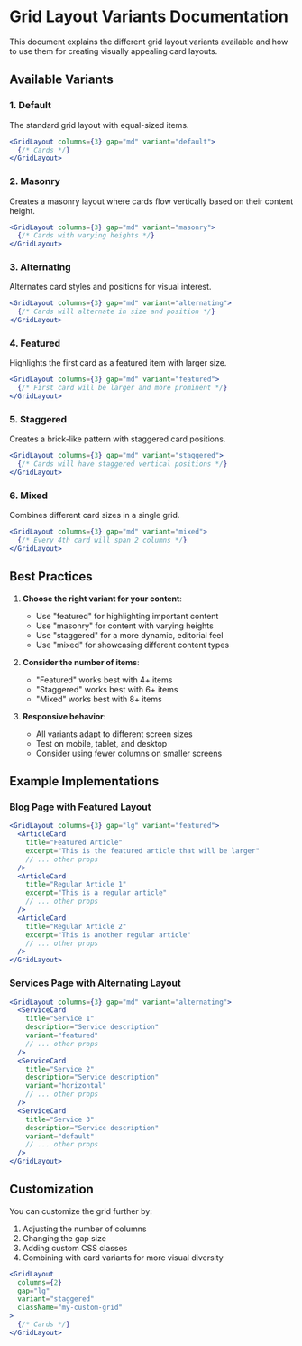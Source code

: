# Grid Layout Variants Documentation

This document explains the different grid layout variants available and how to use them for creating visually appealing card layouts.

## Available Variants

### 1. Default
The standard grid layout with equal-sized items.

```jsx
<GridLayout columns={3} gap="md" variant="default">
  {/* Cards */}
</GridLayout>
```

### 2. Masonry
Creates a masonry layout where cards flow vertically based on their content height.

```jsx
<GridLayout columns={3} gap="md" variant="masonry">
  {/* Cards with varying heights */}
</GridLayout>
```

### 3. Alternating
Alternates card styles and positions for visual interest.

```jsx
<GridLayout columns={3} gap="md" variant="alternating">
  {/* Cards will alternate in size and position */}
</GridLayout>
```

### 4. Featured
Highlights the first card as a featured item with larger size.

```jsx
<GridLayout columns={3} gap="md" variant="featured">
  {/* First card will be larger and more prominent */}
</GridLayout>
```

### 5. Staggered
Creates a brick-like pattern with staggered card positions.

```jsx
<GridLayout columns={3} gap="md" variant="staggered">
  {/* Cards will have staggered vertical positions */}
</GridLayout>
```

### 6. Mixed
Combines different card sizes in a single grid.

```jsx
<GridLayout columns={3} gap="md" variant="mixed">
  {/* Every 4th card will span 2 columns */}
</GridLayout>
```

## Best Practices

1. **Choose the right variant for your content**:
   - Use "featured" for highlighting important content
   - Use "masonry" for content with varying heights
   - Use "staggered" for a more dynamic, editorial feel
   - Use "mixed" for showcasing different content types

2. **Consider the number of items**:
   - "Featured" works best with 4+ items
   - "Staggered" works best with 6+ items
   - "Mixed" works best with 8+ items

3. **Responsive behavior**:
   - All variants adapt to different screen sizes
   - Test on mobile, tablet, and desktop
   - Consider using fewer columns on smaller screens

## Example Implementations

### Blog Page with Featured Layout
```jsx
<GridLayout columns={3} gap="lg" variant="featured">
  <ArticleCard 
    title="Featured Article" 
    excerpt="This is the featured article that will be larger"
    // ... other props
  />
  <ArticleCard 
    title="Regular Article 1" 
    excerpt="This is a regular article"
    // ... other props
  />
  <ArticleCard 
    title="Regular Article 2" 
    excerpt="This is another regular article"
    // ... other props
  />
</GridLayout>
```

### Services Page with Alternating Layout
```jsx
<GridLayout columns={3} gap="md" variant="alternating">
  <ServiceCard 
    title="Service 1" 
    description="Service description"
    variant="featured"
    // ... other props
  />
  <ServiceCard 
    title="Service 2" 
    description="Service description"
    variant="horizontal"
    // ... other props
  />
  <ServiceCard 
    title="Service 3" 
    description="Service description"
    variant="default"
    // ... other props
  />
</GridLayout>
```

## Customization

You can customize the grid further by:

1. Adjusting the number of columns
2. Changing the gap size
3. Adding custom CSS classes
4. Combining with card variants for more visual diversity

```jsx
<GridLayout 
  columns={2} 
  gap="lg" 
  variant="staggered"
  className="my-custom-grid"
>
  {/* Cards */}
</GridLayout>
```